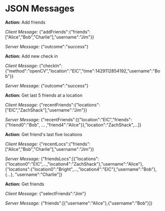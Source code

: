 # JSON Messages

**Action:** Add friends

*Client Message:* {"addFriends":{"friends":["Alice","Bob","Charlie"],"username":"Jim"}}

*Server Message:* {"outcome":"success"}

**Action:** Add new check in

*Client Message:* {"checkIn":{"method":"openCV","location":"EIC","time":1429112854192,"username":"Bob"}}

*Server Message:* {"outcome":"success"}

**Action:** Get last 5 friends at a location

*Client Message:* {"recentFriends":{"locations":["EIC","ZachShack"],"username":"Jim"}}

*Server Message:* {"recentFriends":[{"location":"EIC","friends":{"friend0":"Bob", ... ,"friend4":"Alice"}},"location":"ZachShack",...]}

**Action:** Get friend's last five locations

*Client Message:* {"recentLocs":{"friends":["Alice","Bob","Charlie"],"username":"Jim"}}

*Server Message:* {"friendsLocs":[{"locations":{"location0":"EIC",...,"location4":"ZachShack"},"username":"Alice"},{"locations":{"location0":"Bright",...,"location4":"EIC"},"username":"Bob"}, {...}, "username":"Charlie"]}

**Action:** Get friends

*Client Message:* {"selectFriends":"Jim"}

*Server Message:* {"friends":[{"username":"Alice"},{"username":"Bob"}]}

